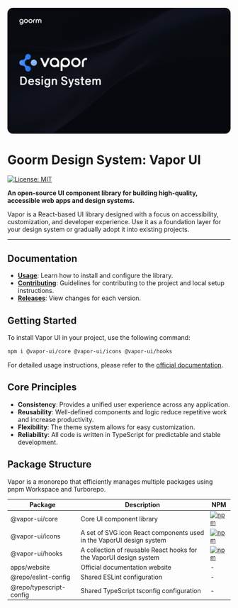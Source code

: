 [![Vapor UI Logo](vapor-ui.png)](https://radix-ui.com/primitives)

# Goorm Design System: Vapor UI

[![License: MIT](https://img.shields.io/badge/License-MIT-yellow.svg)](https://opensource.org/licenses/MIT)

**An open-source UI component library for building high-quality, accessible web apps and design systems.**

Vapor is a React-based UI library designed with a focus on accessibility, customization, and developer experience. Use it as a foundation layer for your design system or gradually adopt it into existing projects.

---

## Documentation

- **[Usage](https://vapor.goorm.io/guides/installation)**: Learn how to install and configure the library.
- **[Contributing](https://vapor.goorm.io/guides/contributing)**: Guidelines for contributing to the project and local setup instructions.
- **[Releases](https://vapor.goorm.io/guides/changelog)**: View changes for each version.

## Getting Started

To install Vapor UI in your project, use the following command:

```bash
npm i @vapor-ui/core @vapor-ui/icons @vapor-ui/hooks
```

For detailed usage instructions, please refer to the [official documentation](https://vapor.goorm.io/guides/installation).

## Core Principles

- **Consistency**: Provides a unified user experience across any application.
- **Reusability**: Well-defined components and logic reduce repetitive work and increase productivity.
- **Flexibility**: The theme system allows for easy customization.
- **Reliability**: All code is written in TypeScript for predictable and stable development.

## Package Structure

Vapor is a monorepo that efficiently manages multiple packages using pnpm Workspace and Turborepo.

| Package                 | Description                                                          | NPM                                                                                                       |
| ----------------------- | -------------------------------------------------------------------- | --------------------------------------------------------------------------------------------------------- |
| @vapor-ui/core          | Core UI component library                                            | [![npm](https://img.shields.io/npm/v/@vapor-ui/core.svg)](https://www.npmjs.com/package/@vapor-ui/core)   |
| @vapor-ui/icons         | A set of SVG icon React components used in the VaporUI design system | [![npm](https://img.shields.io/npm/v/@vapor-ui/icons.svg)](https://www.npmjs.com/package/@vapor-ui/icons) |
| @vapor-ui/hooks         | A collection of reusable React hooks for the VaporUI design system   | [![npm](https://img.shields.io/npm/v/@vapor-ui/hooks.svg)](https://www.npmjs.com/package/@vapor-ui/hooks) |
| apps/website            | Official documentation website                                       | -                                                                                                         |
| @repo/eslint-config     | Shared ESLint configuration                                          | -                                                                                                         |
| @repo/typescript-config | Shared TypeScript tsconfig configuration                             | -                                                                                                         |
